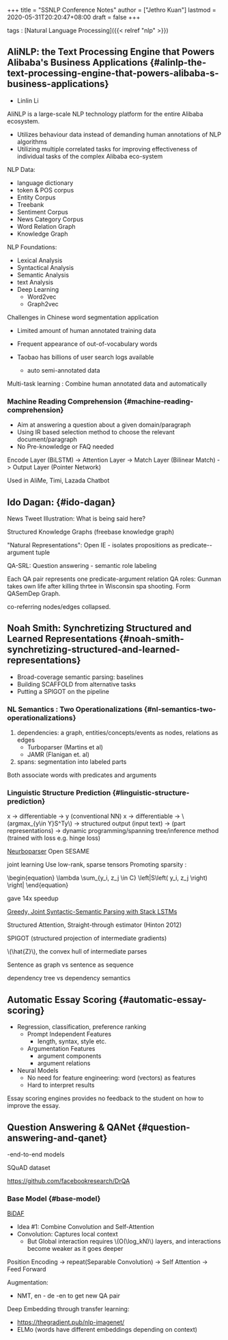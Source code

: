 +++
title = "SSNLP Conference Notes"
author = ["Jethro Kuan"]
lastmod = 2020-05-31T20:20:47+08:00
draft = false
+++

tags
: [Natural Language Processing]({{< relref "nlp" >}})

## AliNLP: the Text Processing Engine that Powers Alibaba's Business Applications {#alinlp-the-text-processing-engine-that-powers-alibaba-s-business-applications}

- Linlin Li

AliNLP is a large-scale NLP technology platform for the entire Alibaba
ecosystem.

- Utilizes behaviour data instead of demanding human annotations of
  NLP algorithms
- Utilizing multiple correlated tasks for improving effectiveness of
  individual tasks of the complex Alibaba eco-system

NLP Data:

- language dictionary
- token & POS corpus
- Entity Corpus
- Treebank
- Sentiment Corpus
- News Category Corpus
- Word Relation Graph
- Knowledge Graph

NLP Foundations:

- Lexical Analysis
- Syntactical Analysis
- Semantic Analysis
- text Analysis
- Deep Learning
  - Word2vec
  - Graph2vec

Challenges in Chinese word segmentation application

- Limited amount of human annotated training data
- Frequent appearance of out-of-vocabulary words

- Taobao has billions of user search logs available
  - auto semi-annotated data

Multi-task learning : Combine human annotated data and automatically

### Machine Reading Comprehension {#machine-reading-comprehension}

- Aim at answering a question about a given domain/paragraph
- Using IR based selection method to choose the relevant document/paragraph
- No Pre-knowledge or FAQ needed

Encode Layer (BiLSTM) -> Attention Layer -> Match Layer (Bilinear
Match) -> Output Layer (Pointer Network)

Used in AliMe, Timi, Lazada Chatbot

## Ido Dagan: {#ido-dagan}

News Tweet Illustration: What is being said here?

Structured Knowledge Graphs (freebase knowledge graph)

"Natural Representations": Open IE - isolates propositions as
predicate--argument tuple

QA-SRL: Question answering - semantic role labeling

Each QA pair represents one predicate-argument relation
QA roles: Gunman takes own life after killing thrtee in Wisconsin spa
shooting. Form QASemDep Graph.

co-referring nodes/edges collapsed.

## Noah Smith: Synchretizing Structured and Learned Representations {#noah-smith-synchretizing-structured-and-learned-representations}

- Broad-coverage semantic parsing: baselines
- Building SCAFFOLD from alternative tasks
- Putting a SPIGOT on the pipeline

### NL Semantics : Two Operationalizations {#nl-semantics-two-operationalizations}

1.  dependencies: a graph, entities/concepts/events as nodes,
    relations as edges
    - Turboparser (Martins et al)
    - JAMR (Flanigan et. al)
2.  spans: segmentation into labeled parts

Both associate words with predicates and arguments

### Linguistic Structure Prediction {#linguistic-structure-prediction}

x -> differentiable -> y (conventional NN)
x -> differentiable -> \\(argmax\_{y\in Y}S^Ty\\) -> structured output
(input text) -> (part representations) -> dynamic programming/spanning
tree/inference method (trained with loss e.g. hinge loss)

[Neurboparser](https://github.com/Noahs-ARK/NeurboParser)
Open SESAME

joint learning
Use low-rank, sparse tensors
Promoting sparsity :

\begin{equation}
\lambda \sum\_{y_i, z_j \in C} \left|S\left( y_i, z_j \right) \right|
\end{equation}

gave 14x speedup

[Greedy, Joint Syntactic-Semantic Parsing with Stack LSTMs](https://arxiv.org/abs/1606.08954)

Structured Attention, Straight-through estimator (Hinton 2012)

SPIGOT (structured projection of intermediate gradients)

\\(\hat{Z}\\), the convex hull of intermediate parses

Sentence as graph vs sentence as sequence

dependency tree vs dependency semantics

## Automatic Essay Scoring {#automatic-essay-scoring}

- Regression, classification, preference ranking
  - Prompt Independent Features
    - length, syntax, style etc.
  - Argumentation Features
    - argument components
    - argument relations
- Neural Models
  - No need for feature engineering: word (vectors) as features
  - Hard to interpret results

Essay scoring engines provides no feedback to the student on how to
improve the essay.

## Question Answering & QANet {#question-answering-and-qanet}

-end-to-end models

SQuAD dataset

<https://github.com/facebookresearch/DrQA>

### Base Model {#base-model}

[BiDAF](https://allenai.github.io/bi-att-flow/)

- Idea #1: Combine Convolution and Self-Attention
- Convolution: Captures local context
  - But Global interaction requires \\(O(\log_kN)\\) layers, and
    interactions become weaker as it goes deeper

Position Encoding -> repeat(Separable Convolution) -> Self Attention
-> Feed Forward

Augmentation:

- NMT, en - de -en to get new QA pair

Deep Embedding through transfer learning:

- <https://thegradient.pub/nlp-imagenet/>
- ELMo (words have different embeddings depending on context)
